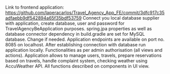 Link to frontend
application: https://github.com/laperacarlos/Travel_Agency_App_FE/commit/3dfc917c35adfaebb9df542894a65f35bdf53759
Connect you local database supplier with application, create database, user and password for TravelAgencyBeApplication
purposes. spring.jpa properties as well as database connector dependency in build.gradle are set for MySQL database.
Change if needed. Application endpoints are available on port no. 8085 on localhost. After establishing connection with
database run application locally. Functionalities as per admin authorisation (all views and actions). Application allows
to manage users, travels, prepare reservations based on travels, handle complaint system, checking weather using
AccuWeather API. All functions described on components in UI view.
